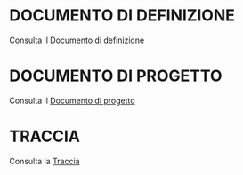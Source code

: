 # DOCUMENTO DI DEFINIZIONE
Consulta il [Documento di definizione](/01-definizione/README.md)
# DOCUMENTO DI PROGETTO
Consulta il [Documento di progetto](/02-progetto/README.md)
# TRACCIA
Consulta la [Traccia](/4DI-2022-TracciaProgetto.md)
